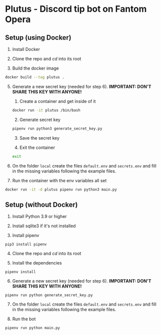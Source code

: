 # Plutus - Discord tip bot on Fantom Opera

## Setup (using Docker)

1. Install Docker

2. Clone the repo and *cd* into its root

3. Build the docker image

```bash
docker build --tag plutus .
```

5. Generate a new secret key (needed for step 6). **IMPORTANT: DON'T SHARE THIS
   KEY WITH ANYONE!**

    1. Create a container and get inside of it

    ```bash
    docker run -it plutus /bin/bash
    ```

    2. Generate secret key

    ```bash
    pipenv run python3 generate_secret_key.py
    ```

    3. Save the secret key

    4. Exit the container

    ```bash
    exit
    ```

6. On the folder `local` create the files `default.env` and `secrets.env` and
fill in the missing variables following the example files.

7. Run the container with the env variables all set

```bash
docker run -it -d plutus pipenv run python3 main.py
```

## Setup (without Docker)

1. Install Python 3.9 or higher

2. Install sqlite3 if it's not installed

3. Install pipenv

```
pip3 install pipenv
```

4. Clone the repo and *cd* into its root

5. Install the dependencies

```
pipenv install
```

6. Generate a new secret key (needed for step 6). **IMPORTANT: DON'T SHARE THIS
   KEY WITH ANYONE!**

```
pipenv run python generate_secret_key.py
```

7. On the folder `local` create the files `default.env` and `secrets.env` and
fill in the missing variables following the example files.

8. Run the bot

```
pipenv run python main.py
```
